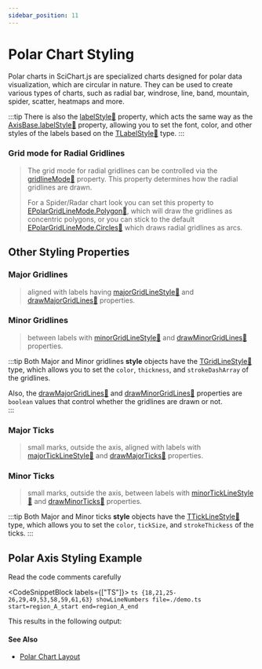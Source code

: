 ```yaml
---
sidebar_position: 11
---
```


# Polar Chart Styling

Polar charts in SciChart.js are specialized charts designed for polar data visualization, which are circular in nature. They can be used to create various types of charts, such as radial bar, windrose, line, band, mountain, spider, scatter, heatmaps and more.

:::tip
There is also the [labelStyle:blue_book:](https://www.scichart.com/documentation/js/v4/typedoc/classes/polaraxisbase.html#labelstyle) property, which acts the same way as the [AxisBase.labelStyle:blue_book:](https://www.scichart.com/documentation/js/v4/typedoc/classes/polaraxisbase.html#labelstyle) property, allowing you to set the font, color, and other styles of the labels based on the [TLabelStyle:blue_book:](https://www.scichart.com/documentation/js/v4/typedoc/index.html#ttextstyle) type.
:::

### Grid mode for Radial Gridlines

> The grid mode for radial gridlines can be controlled via the [gridlineMode:blue_book:](https://www.scichart.com/documentation/js/v4/typedoc/classes/polaraxisbase.html#gridlineMode) property. This property determines how the radial gridlines are drawn.
>
> For a Spider/Radar chart look you can set this property to [EPolarGridLineMode.Polygon:blue_book:](https://www.scichart.com/documentation/js/v4/typedoc/enums/epolargridlinemode.html#polygon), which will draw the gridlines as concentric polygons, or you can stick to the default [EPolarGridLineMode.Circles:blue_book:](https://www.scichart.com/documentation/js/v4/typedoc/enums/epolargridlinemode.html#circles) which draws radial gridlines as arcs.

## Other Styling Properties

### Major Gridlines 
> aligned with labels having [majorGridLineStyle:blue_book:](https://www.scichart.com/documentation/js/v4/typedoc/classes/polaraxisbase.html#majorglstyle) and [drawMajorGridLines:blue_book:](https://www.scichart.com/documentation/js/v4/typedoc/classes/polaraxisbase.html#drawmajorgl) properties.

### Minor Gridlines 
> between labels with [minorGridLineStyle:blue_book:](https://www.scichart.com/documentation/js/v4/typedoc/classes/polaraxisbase.html#minorglstyle) and [drawMinorGridLines:blue_book:](https://www.scichart.com/documentation/js/v4/typedoc/classes/polaraxisbase.html#drawminorgl) properties.

:::tip
Both Major and Minor gridlines **style** objects have the [TGridLineStyle:blue_book:](https://www.scichart.com/documentation/js/v4/typedoc/index.html#tgridlinestyle) type, which allows you to set the `color`, `thickness`, and `strokeDashArray` of the gridlines.

Also, the [drawMajorGridLines:blue_book:](https://www.scichart.com/documentation/js/v4/typedoc/classes/polaraxisbase.html#drawmajorgl) and [drawMinorGridLines:blue_book:](https://www.scichart.com/documentation/js/v4/typedoc/classes/polaraxisbase.html#drawminorgl) properties are `boolean` values that control whether the gridlines are drawn or not.    
:::

### Major Ticks 
> small marks, outside the axis, aligned with labels with [majorTickLineStyle:blue_book:](https://www.scichart.com/documentation/js/v4/typedoc/classes/polaraxisbase.html#majortickstyle) and [drawMajorTicks:blue_book:](https://www.scichart.com/documentation/js/v4/typedoc/classes/polaraxisbase.html#drawmajorticks) properties.

### Minor Ticks 
> small marks, outside the axis, between labels with [minorTickLineStyle:blue_book:](https://www.scichart.com/documentation/js/v4/typedoc/classes/polaraxisbase.html#minortickstyle) and [drawMinorTicks:blue_book:](https://www.scichart.com/documentation/js/v4/typedoc/classes/polaraxisbase.html#drawminorticks) properties.

:::tip
Both Major and Minor ticks **style** objects have the [TTickLineStyle:blue_book:](https://www.scichart.com/documentation/js/v4/typedoc/index.html#tticklinestyle) type, which allows you to set the `color`, `tickSize`, and `strokeThickess` of the ticks.
:::


## Polar Axis Styling Example

Read the code comments carefully

<CodeSnippetBlock labels={["TS"]}>
    ```ts {18,21,25-26,29,49,53,58,59,61,63} showLineNumbers file=./demo.ts start=region_A_start end=region_A_end
    ```
</CodeSnippetBlock>

This results in the following output:

<LiveDocSnippet name="./demo" />

#### See Also

* [Polar Chart Layout](/docs/2d-charts/axis-api/multi-axis-and-layout/polar-chart-layout)